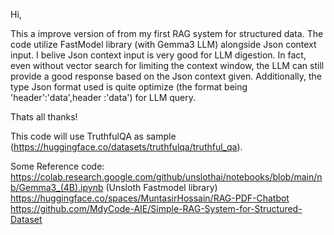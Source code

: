 Hi,

This a improve version of from my first RAG system for structured data. The code utilize FastModel library (with Gemma3 LLM) alongside Json context input. I belive Json context input
is very good for LLM digestion. In fact, even without vector search for limiting the context window, the LLM can still provide a good response based on the Json context given.
Additionally, the type Json format used is quite optimize (the format being 'header':'data',header :'data') for LLM query.

Thats all thanks!

This code will use TruthfulQA as sample (https://huggingface.co/datasets/truthfulqa/truthful_qa).

Some Reference code:
https://colab.research.google.com/github/unslothai/notebooks/blob/main/nb/Gemma3_(4B).ipynb (Unsloth Fastmodel library)
https://huggingface.co/spaces/MuntasirHossain/RAG-PDF-Chatbot
https://github.com/MdyCode-AIE/Simple-RAG-System-for-Structured-Dataset
